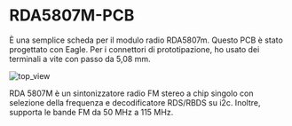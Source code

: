 # RDA5807M-PCB
È una semplice scheda per il modulo radio RDA5807m.
Questo PCB è stato progettato con Eagle. 
Per i connettori di prototipazione, ho usato dei terminali a vite con passo da 5,08 mm.

![top_view](https://user-images.githubusercontent.com/41707/129706740-de759b12-3f02-414a-8235-f52fcb1907a2.png)

RDA 5807M è un sintonizzatore radio FM stereo a chip singolo con selezione della frequenza e decodificatore RDS/RBDS su i2c. Inoltre, supporta le bande FM da 50 MHz a 115 MHz.
